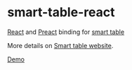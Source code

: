 # smart-table-react
[React](https://facebook.github.io/react/) and [Preact](https://preactjs.com/) binding for [smart table](todo)

More details on [Smart table website](). 

[Demo](https://smart-table.github.io/smart-table-react/example/)
